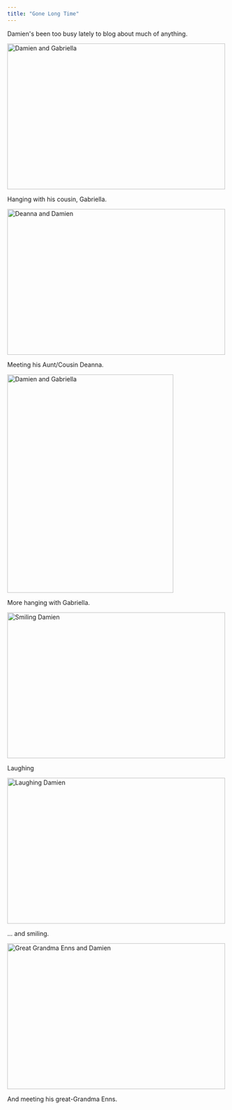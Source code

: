 ```yaml
---
title: "Gone Long Time"
---
```

<p>Damien's been too busy lately to blog about much of anything.</p>
<p><a href="https://www.flickr.com/photos/lemon/1425669045/" class="tt-flickr"><img src="https://farm2.static.flickr.com/1221/1425669045_804424931f.jpg" alt="Damien and Gabriella" width="500" height="334" border="0" /></a></p>
<p>Hanging with his cousin, Gabriella.</p>
<p><a href="https://www.flickr.com/photos/lemon/1426470050/" class="tt-flickr"><img src="https://farm2.static.flickr.com/1092/1426470050_366da0ad70.jpg" alt="Deanna and Damien" width="500" height="334" border="0" /></a></p>
<p>Meeting his Aunt/Cousin Deanna.</p>
<p><a href="https://www.flickr.com/photos/lemon/1425578029/" class="tt-flickr"><img src="https://farm2.static.flickr.com/1047/1425578029_92a6da5186.jpg" alt="Damien and Gabriella" width="381" height="500" border="0" /></a></p>
<p>More hanging with Gabriella.</p>
<p><a href="https://www.flickr.com/photos/lemon/1425569277/" class="tt-flickr"><img src="https://farm2.static.flickr.com/1369/1425569277_b0743c9259.jpg" alt="Smiling Damien" width="500" height="334" border="0" /></a></p>
<p>Laughing</p>
<p><a href="https://www.flickr.com/photos/lemon/1426446176/" class="tt-flickr"><img src="https://farm2.static.flickr.com/1347/1426446176_7fdc9ea146.jpg" alt="Laughing Damien" width="500" height="334" border="0" /></a></p>
<p>... and smiling.</p>
<p><a href="https://www.flickr.com/photos/lemon/1426426596/" class="tt-flickr"><img src="https://farm2.static.flickr.com/1141/1426426596_930cb0ac89.jpg" alt="Great Grandma Enns and Damien" width="500" height="334" border="0" /></a></p>
<p>And meeting his great-Grandma Enns.</p>
